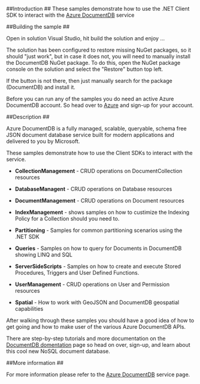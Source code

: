 ##<a id="Introduction"></a>Introduction ##
These samples demonstrate how to use the .NET Client SDK to interact with the [Azure DocumentDB](http://azure.microsoft.com/services/documentdb)  service

##<a id="Building"></a>Building the sample ##

Open in solution Visual Studio, hit build the solution and enjoy ...

The solution has been configured to restore missing NuGet packages, so it should "just work", but in case it does not, you will need to manually install the DocumentDB NuGet package. To do this, open the NuGet package console on the solution and select the "Restore" button top left.

If the button is not there, then just manually search for the package (DocumentDB) and install it.

Before you can run any of the samples you do need an active Azure DocumentDB account. 
So head over to [Azure](http://portal.azure.com) and sign-up for your account.

##<a id="Description"></a>Description ##

Azure DocumentDB is a fully managed, scalable, queryable, schema free JSON document database service built for modern applications and delivered to you by Microsoft.

These samples demonstrate how to use the Client SDKs to interact with the service.

- **CollectionManagement** - CRUD operations on DocumentCollection resources

- **DatabaseManagent** - CRUD operations on Database resources

- **DocumentManagement** - CRUD operations on Document resources

- **IndexManagement** - shows samples on how to custimize the Indexing Policy for a Collection should you need to.

- **Partitioning** - Samples for common partitioning scenarios using the .NET SDK 

- **Queries** - Samples on how to query for Documents in DocumentDB showing LINQ and SQL

- **ServerSideScripts** - Samples on how to create and execute Stored Procedures, Triggers and User Defined Functions.

- **UserManagement** - CRUD operations on User and Permission resources

- **Spatial** - How to work with GeoJSON and DocumentDB geospatial capabilities

After walking through these samples you should have a good idea of how to get going and how to make user of the various Azure DocumentDB APIs. 

There are step-by-step tutorials and more documentation on the [DocumentDB domentation](http://azure.microsoft.com/en-us/documentation/services/documentdb/) page so head on over, sign-up, and learn about this cool new NoSQL document database.

 
##<a id="More"></a>More information ##

For more information please refer to the [Azure DocumentDB](http://azure.microsoft.com/services/documentdb) service page.
